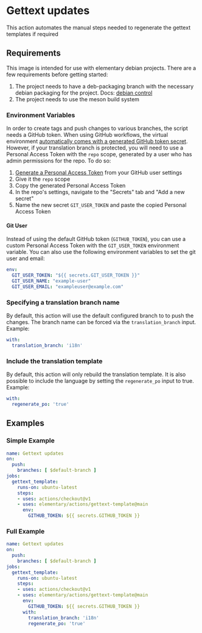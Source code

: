 # Gettext updates

This action automates the manual steps needed to regenerate the gettext templates if required

## Requirements

This image is intended for use with elementary debian projects. There are a few requirements before getting started:

  1. The project needs to have a deb-packaging branch with the necessary debian packaging for the project. Docs: [debian control](https://elementary.io/docs/code/getting-started#debian-control)
  2. The project needs to use the meson build system

### Environment Variables

In order to create tags and push changes to various branches, the script needs a GitHub token. When using GitHub workflows, the virtual environment [automatically comes with a generated GitHub token secret](https://help.github.com/en/articles/virtual-environments-for-github-actions#github_token-secret). However, if your translation branch is protected, you will need to use a Personal Access Token with the `repo` scope, generated by a user who has admin permissions for the repo. To do so:

1. [Generate a Personal Access Token](https://github.com/settings/tokens/new) from your GitHub user settings
2. Give it the `repo` scope
3. Copy the generated Personal Access Token
4. In the repo's settings, navigate to the "Secrets" tab and "Add a new secret"
5. Name the new secret `GIT_USER_TOKEN` and paste the copied Personal Access Token

#### Git User

Instead of using the default GitHub token (`GITHUB_TOKEN`), you can use a custom Personal Access Token with the `GIT_USER_TOKEN` environment variable. You can also use the following environment variables to set the git user and email:

```yaml
env:
  GIT_USER_TOKEN: "${{ secrets.GIT_USER_TOKEN }}"
  GIT_USER_NAME: "example-user"
  GIT_USER_EMAIL: "exampleuser@example.com"
```

### Specifying a translation branch name

By default, this action will use the default configured branch to to push the changes. The branch name can be forced via the `translation_branch` input. Example:

```yaml
with:
  translation_branch: 'i18n'
```

### Include the translation template

By default, this action will only rebuild the translation template. It is also possible to include the language by setting the `regenerate_po` input to true. Example:

```yaml
with:
  regenerate_po: 'true'
```

## Examples

### Simple Example

```yaml
name: Gettext updates
on:
  push:
    branches: [ $default-branch ]
jobs:
  gettext_template:
    runs-on: ubuntu-latest
    steps:
    - uses: actions/checkout@v1
    - uses: elementary/actions/gettext-template@main
      env:
        GITHUB_TOKEN: ${{ secrets.GITHUB_TOKEN }}
```

### Full Example

```yaml
name: Gettext updates
on:
  push:
    branches: [ $default-branch ]
jobs:
  gettext_template:
    runs-on: ubuntu-latest
    steps:
    - uses: actions/checkout@v1
    - uses: elementary/actions/gettext-template@main
      env:
        GITHUB_TOKEN: ${{ secrets.GITHUB_TOKEN }}
      with:
        translation_branch: 'i18n'
        regenerate_po: 'true'
```
